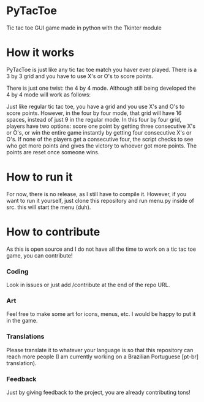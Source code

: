 # PyTacToe
Tic tac toe GUI game made in python with the Tkinter module

# How it works
PyTacToe is just like any tic tac toe match you haver ever played. There is a 3 by 3 grid and you have to use X's or O's to score points.

There is just one twist: the 4 by 4 mode. Although still being developed the 4 by 4 mode will work as follows:

Just like regular tic tac toe, you have a grid and you use X's and O's to score points. However, in the four by four mode, that grid will have 16 spaces, instead of just 9 in the regular mode. In this four by four grid, players have two options: score one point by getting three consecutive X's or O's, or win the entire game instantly by getting four consecutive X's or O's. If none of the players get a consecutive four, the script checks to see who get more points and gives the victory to whoever got more points. The points are reset once someone wins.

# How to run it
For now, there is no release, as I still have to compile it. However, if you want to run it yourself, just clone this repository and run menu.py inside of src. this will start the menu (duh).

# How to contribute
As this is open source and I do not have all the time to work on a tic tac toe game, you can contribute!

### Coding
Look in issues or just add /contribute at the end of the repo URL.

### Art
Feel free to make some art for icons, menus, etc. I would be happy to put it in the game.

### Translations
Please translate it to whatever your language is so that this repository can reach more people (I am currently working on a Brazilian Portuguese [pt-br] translation).

### Feedback
Just by giving feedback to the project, you are already contributing tons!
